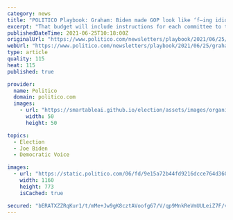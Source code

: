 ```yaml
---
category: news
title: "POLITICO Playbook: Graham: Biden made GOP look like ‘f—ing idiots’"
excerpt: "That budget will include instructions for each committee to tackle everything from corporate tax hikes to climate change, education, paid family leave and the like — in other words, everything Democrats want that’s not included in the bipartisan infrastructure package."
publishedDateTime: 2021-06-25T10:18:00Z
originalUrl: "https://www.politico.com/newsletters/playbook/2021/06/25/graham-biden-made-gop-look-like-fing-idiots-493371"
webUrl: "https://www.politico.com/newsletters/playbook/2021/06/25/graham-biden-made-gop-look-like-fing-idiots-493371"
type: article
quality: 115
heat: 115
published: true

provider:
  name: Politico
  domain: politico.com
  images:
    - url: "https://smartableai.github.io/election/assets/images/organizations/politico.com-50x50.jpg"
      width: 50
      height: 50

topics:
  - Election
  - Joe Biden
  - Democratic Voice

images:
  - url: "https://static.politico.com/06/fd/9e15a72b44fd9216dcce764d360a/gettyimages-1233506502.jpg"
    width: 1160
    height: 773
    isCached: true

secured: "bERATXZZRqKur1/t/mMe+Jw9gK8cztAVoofg67/V/qp9MnkReVmUULeiZ7F/v5pYO+ialeg4msZJZBTIwZU6PrYvWA0xZ3svj7hv8nWW51h/kBez0LbktouDVCspuIaUFB9daUjF8r4/okrQ+9akpFnnB9ymjZ9kDs78IZUi/948nBSSDENcCb4xEIJDQHL28jsyTj5Zgyww0VterOw5nZAoJrwRWpHov3iEeCsDRdf5ZQj0t28Wbty1ycr7MzJiU0GJYbJJ3XYeNVSDmdjrwo4MAFh+fb6ejfSsd742rUkyJLqsJKH0mIwwQsAcJAPM/7/ypHLOC4UJwJAvHQ4Bwz9Qv+1WuCItVw03FegddR0=;sIEZJzk+RohCNngJQSPPKg=="
---
```


